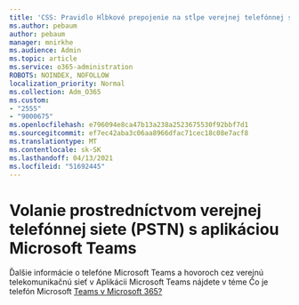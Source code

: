 ```yaml
---
title: 'CSS: Pravidlo Hĺbkové prepojenie na stĺpe verejnej telefónnej siete (PSTN)'
ms.author: pebaum
author: pebaum
manager: mnirkhe
ms.audience: Admin
ms.topic: article
ms.service: o365-administration
ROBOTS: NOINDEX, NOFOLLOW
localization_priority: Normal
ms.collection: Adm_O365
ms.custom:
- "2555"
- "9000675"
ms.openlocfilehash: e796094e8ca47b13a238a2523675530f92bbf7d1
ms.sourcegitcommit: ef7ec42aba3c06aa8966dfac71cec18c08e7acf8
ms.translationtype: MT
ms.contentlocale: sk-SK
ms.lasthandoff: 04/13/2021
ms.locfileid: "51692445"
---
```

# <a name="pstn-calling-with-microsoft-teams"></a>Volanie prostredníctvom verejnej telefónnej siete (PSTN) s aplikáciou Microsoft Teams

Ďalšie informácie o telefóne Microsoft Teams a hovoroch cez verejnú telekomunikačnú sieť v Aplikácii Microsoft Teams nájdete v téme Čo je telefón Microsoft [Teams v Microsoft 365?](https://docs.microsoft.com/microsoftteams/what-is-phone-system-in-office-365)
